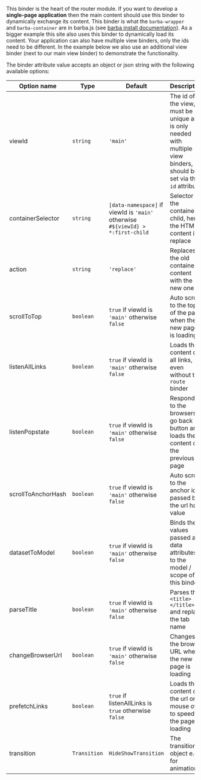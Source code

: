 This binder is the heart of the router module. If you want to develop a **single-page application** then the main content should use this binder to dynamically exchange its content. This binder is what the `barba-wrapper` and `barba-container` are in barba.js (see [barba install documentation](https://barba.js.org/v1/installation.html)). As a bigger example this site also uses this binder to dynamically load its content. Your application can also have multiple view binders, only the ids need to be different. In the example below we also use an additional view binder (next to our main view binder) to demonstrate the functionality.
  
The binder attribute value accepts an object or json string with the following available options:

| Option name           | Type             | Default                  | Description                                                                              |
| --------------------- | ---------------- | ------------------------ |:-----------------------------------------------------------------------------------------|
| viewId                | `string`  | `'main'`                           | The id of the view, must be unique and is only needed with multiple view binders, should be set via the `id` attribute |
| containerSelector     | `string`  | `[data-namespace]` if viewId is `'main'` otherwise `#${viewId} > *:first-child`                         | Selector of the container child, here the HTML content is replace         |
| action                | `string`  | `'replace'`                                | Replaces the old container content with the new one                       |
| scrollToTop           | `boolean` |`true` if viewId is `'main'` otherwise `false` | Auto scrolls to the top of the page when the new page is loading       |
| listenAllLinks        | `boolean` |`true` if viewId is `'main'` otherwise `false` | Loads the content of all links, even without the `route` binder        |
| listenPopstate |`boolean` |`true` if viewId is `'main'` otherwise `false`| Responds to the browsers go back button and loads the content of the previous page |
| scrollToAnchorHash    | `boolean` |`true` if viewId is `'main'` otherwise `false` | Auto scrolls to the anchor id passed by the url hash value             |
| datasetToModel |`boolean` |`true` if viewId is `'main'` otherwise `false` | Binds the values passed as data attributes to the model / scope of this binder |
| parseTitle            | `boolean` |`true` if viewId is `'main'` otherwise `false` | Parses the `<title></title>` and replace the tab name                  |
| changeBrowserUrl      | `boolean` |`true` if viewId is `'main'` otherwise `false` | Changes the browser URL when the new page is loading                   |
| prefetchLinks| `boolean` |`true` if listenAllLinks is `true` otherwise `false`| Loads the content of the url on mouse over to speed up the page loading|
| transition            | `Transition` | `HideShowTransition`                       | The transition object e.g. for animations                              |

<rv-bind-content class="pt-3">
  <template>
    <rv-example-tabs class="pt-3" handle="view-binder">
      <template type="single-html-file">
        <div
          id="example-view"
          rv-view="{'containerSelector': '#example-view-container', 'datasetToModel': true, 'changeBrowserUrl': false}"
        >
          <div id="example-view-container">
            <p>
              This is the content of the element with the rv-view binder.
            </p>
            <button rv-route="{'url': '/pages/router-example-view-page', 'viewId': 'example-view'}" class="btn btn-danger m-3">Click to load a page</button>
          </div>
        </div>
      </template>
    </rv-example-tabs>
  </template>
</rv-bind-content>
